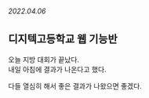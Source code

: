 ###### 2022.04.06

## 디지텍고등학교 웹 기능반
오늘 지방 대회가 끝났다.       
내일 아침에 결과가 나온다고 했다.       

다들 열심히 해서 좋은 결과가 나왔으면 좋겠다.        
